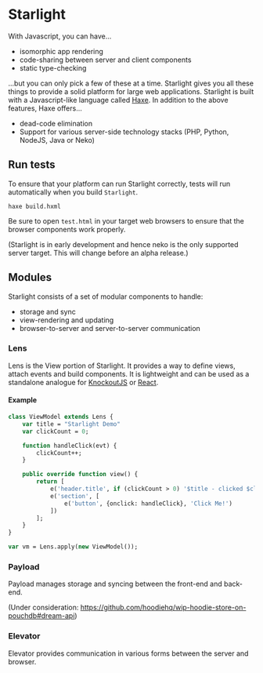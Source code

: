 # Starlight

With Javascript, you can have...

- isomorphic app rendering
- code-sharing between server and client components
- static type-checking

...but you can only pick a few of these at a time.  Starlight gives you all these things to provide a solid platform for large web applications.  Starlight is built with a Javascript-like language called [Haxe](https://www.haxe.org).  In addition to the above features, Haxe offers...

- dead-code elimination
- Support for various server-side technology stacks (PHP, Python, NodeJS, Java or Neko)

## Run tests

To ensure that your platform can run Starlight correctly, tests will run automatically when you build `Starlight`.

    haxe build.hxml

Be sure to open `test.html` in your target web browsers to ensure that the browser components work properly.

(Starlight is in early development and hence neko is the only supported server target.  This will change before an alpha release.)

## Modules

Starlight consists of a set of modular components to handle:

- storage and sync
- view-rendering and updating
- browser-to-server and server-to-server communication

### Lens

Lens is the View portion of Starlight.  It provides a way to define views, attach events and build components.  It is lightweight and can be used as a standalone analogue for [KnockoutJS](https://www.knockoutjs.com) or [React](https://www.facebook.com/react).

#### Example

```Haxe
class ViewModel extends Lens {
    var title = "Starlight Demo"
    var clickCount = 0;

    function handleClick(evt) {
        clickCount++;
    }

    public override function view() {
        return [
            e('header.title', if (clickCount > 0) '$title - clicked $clickCount times.' else title),
            e('section', [
                e('button', {onclick: handleClick}, 'Click Me!')
            ])
        ];
    }
}

var vm = Lens.apply(new ViewModel());
```

### Payload

Payload manages storage and syncing between the front-end and back-end.

(Under consideration: https://github.com/hoodiehq/wip-hoodie-store-on-pouchdb#dream-api)

### Elevator

Elevator provides communication in various forms between the server and browser.
